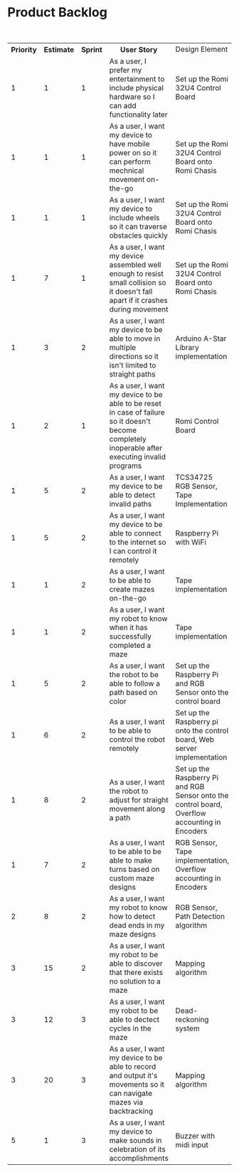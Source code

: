 <h1>Product Backlog</h1>
<table>
  <tr>
     <th>Priority</th>
     <th>Estimate</th>
     <th>Sprint</th>
     <th>User Story</th>
     <td>Design Element</th>
     <th>Status</th>
  </tr>
  
 <tr>
      <td>1</td><td>1</td><td>1</td><td>As a user, I prefer my entertainment to include physical hardware so I can add functionality later</td>   <td>Set up the Romi 32U4 Control Board</td><td>Completed</td>
  </tr>
  
  <tr>
  <td>1</td><td>1</td><td>1</td><td>As a user, I want my device to have mobile power on so it can perform mechnical movement on-the-go</td><td>Set up the Romi 32U4 Control Board onto Romi Chasis</td><td>Completed</td>
  </tr>
  
  <tr>
      <td>1</td><td>1</td><td>1</td><td>As a user, I want my device to include wheels so it can traverse obstacles quickly</td><td>Set up the Romi 32U4 Control Board onto Romi Chasis</td><td>Completed</td>
  </tr>
  
  <tr>
  <td>1</td><td>7</td><td>1</td><td>As a user, I want my device assembled well enough to resist small collision so it doesn't fall apart if it crashes during movement</td><td>Set up the Romi 32U4 Control Board onto Romi Chasis</td><td>Completed</td>
  </tr>
  
  <tr>
      <td>1</td><td>3</td><td>2</td><td>As a user, I want my device to be able to move in multiple directions so it isn't limited to straight paths</td><td>Arduino A-Star Library implementation</td><td>Completed</td>
  </tr>
 
  <tr>
      <td>1</td><td>2</td><td>1</td><td>As a user, I want my device to be able to be reset in case of failure so it doesn't become completely inoperable after executing invalid programs</td><td>Romi Control Board</td><td>Completed</td>
  </tr>
  
  <tr>
      <td>1</td><td>5</td><td>2</td><td>As a user, I want my device to be able to detect invalid paths</td><td>TCS34725 RGB Sensor, Tape Implementation</td><td>Completed</td>
  </tr>

<tr>
      <td>1</td><td>5</td><td>2</td><td>As a user, I want my device to be able to connect to the internet so I can control it remotely</td><td>Raspberry Pi with WiFi</td><td>Completed</td>
  </tr>
  
  <tr>
  <td>1</td><td>1</td><td>2</td><td>As a user, I want to be able to create mazes on-the-go</td><td>Tape implementation</td><td>Completed</td>
 </tr>
 <tr>
      <td>1</td><td>1</td><td>2</td><td>As a user, I want my robot to know when it has successfully completed a maze</td><td>Tape implementation </td> <td>Completed</td>
 </tr>
 <tr>
      <td>1</td><td>5</td><td>2</td><td>As a user, I want the robot to be able to follow a path based on color</td><td>Set up the Raspberry Pi and RGB Sensor onto the control board</td><td>Completed</td>
 </tr>
 
 <tr>
      <td>1</td><td>6</td><td>2</td><td>As a user, I want to be able to control the robot remotely</td><td>Set up the Raspberry pi onto the control board, Web server implementation</td><td>Completed</td>
 </tr>
 <tr>
      <td>1</td><td>8</td><td>2</td><td>As a user, I want the robot to adjust for straight movement along a path</td><td>Set up the Raspberry Pi and RGB Sensor onto the control board, Overflow accounting in Encoders</td><td>Completed</td>
 </tr> 
 <tr>
      <td>1</td><td>7</td><td>2</td><td>As a user, I want to be able to be able to make turns based on custom maze designs</td><td>RGB Sensor, Tape implementation, Overflow accounting in Encoders</td><td>Completed</td>
 </tr>
 <tr>
      <td>2</td><td>8</td><td>2</td><td>As a user, I want my robot to know how to detect dead ends in my maze designs</td><td>RGB Sensor, Path Detection algorithm</td><td>Completed</td>
 </tr>
 
 <tr>
      <td>3</td><td>15</td><td>2</td><td>As a user, I want my robot to be able to discover that there exists no solution to a maze</td><td>Mapping algorithm</td>   <td>Completed</td>
 </tr>
 <tr>
 <td>3</td><td>12</td><td>3</td><td>As a user, I want my robot to be able to dectect cycles in the maze</td><td>Dead-reckoning system</td><td>Not Started</td>
 </tr>
  <tr>
      <td>3</td><td>20</td><td>3</td><td>As a user, I want my device to be able to record and output it's movements so it can navigate mazes via backtracking</td><td>Mapping algorithm</td><td>Completed</td>
  </tr>
  
 <tr>
      <td>5</td><td>1</td><td>3</td><td>As a user, I want my device to make sounds in celebration of its accomplishments</td><td>Buzzer with midi input</td><td>Not Started</td>
  </tr>

  

</table>
